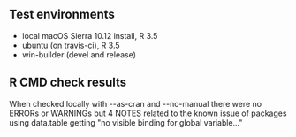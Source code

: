 ## Test environments
* local macOS Sierra 10.12 install, R 3.5
* ubuntu (on travis-ci), R 3.5
* win-builder (devel and release)

## R CMD check results

When checked locally with --as-cran and --no-manual
there were no ERRORs or WARNINGs but 4 NOTES related
to the known issue of packages using data.table
getting "no visible binding for global variable..."
